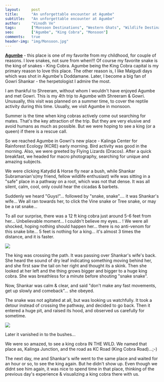 ```yaml
---
layout:     post
title:      "An unforgettable encounter at Agumbe"
subtitle:   "An unforgettable encounter at Agumbe"
author:     "Vinodh Ve"
tags:       ["Monsoon Destinations", "Western Ghats", "Wildlife Destinations", "King Cobra", "Reptiles", "Agumbe"]
seo:		["Agumbe", "King Cobra", "Monsoon"]
comments:   true
header-img: "img/Monsoon.jpg"
---
```


<p>
<strong><a href="http://www.wilderhood.com/destination/Agumbe">Agumbe</a></strong> - this place is one of my favorite from my childhood, for couple of reasons. I love snakes, not sure from when!!! Of course my favorite snake is the king of snakes - <a href="{{ site.baseurl }}/tags/King%20Cobra" style="text-decoration:none">King Cobra</a>. Agumbe being the King Cobra capital is my primary reason to love this place. The other reason is, I like Malgudi days which was shot in Agumbe's Doddamane. Later, I become a big fan of <a href="{{ site.baseurl }}/authors/Gowri%20Shankar" style="text-decoration:none">Gowri Shankar</a> - the herpetologist I admire the most.
</p>

<p>
I am thankful to Shreeram, without whom I wouldn't have enjoyed Agumbe and met Gowri. This is my 4th trip to Agumbe with Shreeram & Gowri. Unusually, this visit was planned on a summer time, to cover the reptile activity during this time. Usually, we visit Agumbe in monsoon. 
</p>

<p>
Summer is the time when king cobras actively come out searching for mates. That's the key attraction of the trip. But they are very elusive and avoid humans as much as possible. But we were hoping to see a king (or a queen) if there is a rescue call.
</p>

<p>
So we reached Agumbe in Gowri's new place - Kalinga Center for Rainforest Ecology (KCRE) early morning. Bird activity was good in the morning. Also, we were greeted by Flying Lizards (Dracos). After a quick breakfast, we headed for macro photography, searching for unique and amazing subjects.
</p>

<p>
We were clicking Katydid & Horse fly near a bush, while Shankar Subramanian's(my friend, fellow wildlife enthusiast) wife was sitting in a "safe" place in a pathway on a root, which was not that dense. It was all silent, calm, cool, only could hear the cicadas & barbets.
</p>

<p>
Suddenly we heard "Guys!"... followed by "snake, snake".... it was Shankar's wife... 
We all ran towards her, to click the Vine snake or Tree snake, or may be a rat snake...
</p>

<p>
To all our surprise, there was a 12 ft king cobra just around 5-6 feet from her... Unbelievable moment... I couldn't believe my eyes... !
We were all shocked, hoping nothing should happen her... there is no anti-venom for this snake bite... 5 feet is nothing for a king... it's almost 3 times the distance, and it is faster.
</p>

<img src="{{ site.baseurl }}/img/2015-04-12/agumbe2.jpg">

<p>
The king was crossing the path. It was passing over Shankar's wife's back. She heard the sound of dry leaf indicating something moving behind her, and she first saw the tail on her right and thought its a skink. Then she looked at her left and the thing grows bigger and bigger to a huge king cobra. She was breathless for a minute before shouting "snake snake".
</p>

<p>
Now, Shankar was calm & clear, and said "don't make any fast movements, get up slowly and comeback"... she obeyed.
</p>


<p>
The snake was not agitated at all, but was looking us watchfully. It took a detour instead of crossing the pathway, and decided to go back. Then it entered a huge pit, and raised its hood, and observed us carefully for sometime.
</p>

<img src="{{ site.baseurl }}/img/2015-04-12/agumbe1.jpg">

<p>
Later it vanished in to the bushes...
</p>

<p>
We were so amazed, to see a king cobra IN THE WILD. We named that place as, Kalinga Junction, and the road as KC Road (King Cobra Road)...;-)
</p>


<p>
The next day, me and Shankar's wife went to the same place and waited for an hour or so, to see the king again. But he didn't show up. Even though we didnt see him again, it was nice to spend time in that place, thinking of the previous day's experience & visualizing a king cobra there with us.
</p>
